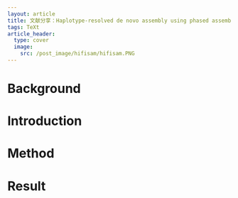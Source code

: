```yaml
---
layout: article
title: 文献分享：Haplotype-resolved de novo assembly using phased assembly graphs with hifiasm
tags: TeXt
article_header:
  type: cover
  image: 
    src: /post_image/hifisam/hifisam.PNG
---
```


# Background

# Introduction

# Method

# Result
